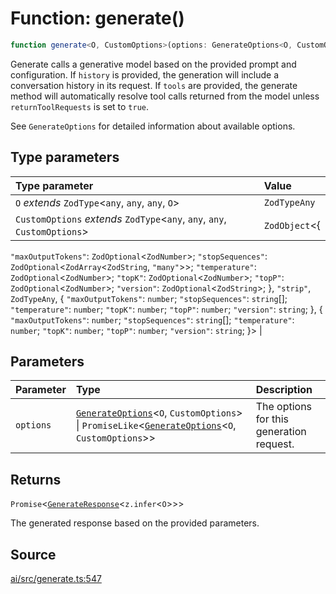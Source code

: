 # Function: generate()

```ts
function generate<O, CustomOptions>(options: GenerateOptions<O, CustomOptions> | PromiseLike<GenerateOptions<O, CustomOptions>>): Promise<GenerateResponse<z.infer<O>>>
```

Generate calls a generative model based on the provided prompt and configuration. If
`history` is provided, the generation will include a conversation history in its
request. If `tools` are provided, the generate method will automatically resolve
tool calls returned from the model unless `returnToolRequests` is set to `true`.

See `GenerateOptions` for detailed information about available options.

## Type parameters

| Type parameter | Value |
| :------ | :------ |
| `O` *extends* `ZodType`\<`any`, `any`, `any`, `O`\> | `ZodTypeAny` |
| `CustomOptions` *extends* `ZodType`\<`any`, `any`, `any`, `CustomOptions`\> | `ZodObject`\<\{
  `"maxOutputTokens"`: `ZodOptional`\<`ZodNumber`\>;
  `"stopSequences"`: `ZodOptional`\<`ZodArray`\<`ZodString`, `"many"`\>\>;
  `"temperature"`: `ZodOptional`\<`ZodNumber`\>;
  `"topK"`: `ZodOptional`\<`ZodNumber`\>;
  `"topP"`: `ZodOptional`\<`ZodNumber`\>;
  `"version"`: `ZodOptional`\<`ZodString`\>;
 \}, `"strip"`, `ZodTypeAny`, \{
  `"maxOutputTokens"`: `number`;
  `"stopSequences"`: `string`[];
  `"temperature"`: `number`;
  `"topK"`: `number`;
  `"topP"`: `number`;
  `"version"`: `string`;
 \}, \{
  `"maxOutputTokens"`: `number`;
  `"stopSequences"`: `string`[];
  `"temperature"`: `number`;
  `"topK"`: `number`;
  `"topP"`: `number`;
  `"version"`: `string`;
 \}\> |

## Parameters

| Parameter | Type | Description |
| :------ | :------ | :------ |
| `options` | [`GenerateOptions`](../interfaces/GenerateOptions.md)\<`O`, `CustomOptions`\> \| `PromiseLike`\<[`GenerateOptions`](../interfaces/GenerateOptions.md)\<`O`, `CustomOptions`\>\> | The options for this generation request. |

## Returns

`Promise`\<[`GenerateResponse`](../classes/GenerateResponse.md)\<`z.infer`\<`O`\>\>\>

The generated response based on the provided parameters.

## Source

[ai/src/generate.ts:547](https://github.com/firebase/genkit/blob/9cb10ef63dd6659f1a31ffd2367b7efa8acc10e5/js/ai/src/generate.ts#L547)
